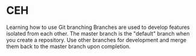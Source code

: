 # CEH
Learning how to use Git 
branching
Branches are used to develop features isolated from each other. The master branch is the "default" branch when you create a repository. Use other branches for development and merge them back to the master branch upon completion.
